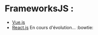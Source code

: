 # FrameworksJS :

- [Vue.js](frameworksJS/vue/instanceVue.md)
- [React.js]() En cours d'évolution... :bowtie:
